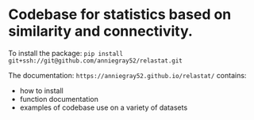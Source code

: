 # Codebase for statistics based on similarity and connectivity. 

To install the package:
        `pip install git+ssh://git@github.com/anniegray52/relastat.git`

The documentation: `https://anniegray52.github.io/relastat/` contains: 
- how to install
- function documentation
- examples of codebase use on a variety of datasets
